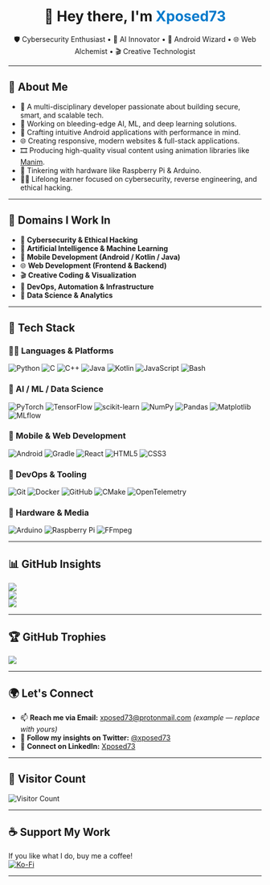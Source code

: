 <h1 align="center">👋 Hey there, I'm <span style="color:#007acc;">Xposed73</span></h1>

<p align="center">
  🛡️ Cybersecurity Enthusiast • 🤖 AI Innovator • 📱 Android Wizard • 🌐 Web Alchemist • 🎬 Creative Technologist
</p>

---

## 🚀 About Me

- 🎯 A multi-disciplinary developer passionate about building secure, smart, and scalable tech.
- 🧠 Working on bleeding-edge AI, ML, and deep learning solutions.
- 📱 Crafting intuitive Android applications with performance in mind.
- 🌐 Creating responsive, modern websites & full-stack applications.
- 🎞️ Producing high-quality visual content using animation libraries like [Manim](https://www.manim.community/).
- 🧰 Tinkering with hardware like Raspberry Pi & Arduino.
- 🧑‍💻 Lifelong learner focused on cybersecurity, reverse engineering, and ethical hacking.

---

## 🧠 Domains I Work In

- 🔐 **Cybersecurity & Ethical Hacking**  
- 🤖 **Artificial Intelligence & Machine Learning**  
- 📱 **Mobile Development (Android / Kotlin / Java)**  
- 🌐 **Web Development (Frontend & Backend)**  
- 🎬 **Creative Coding & Visualization**  
- 🧪 **DevOps, Automation & Infrastructure**  
- 🧾 **Data Science & Analytics**

---

## 🧰 Tech Stack

### 🧑‍💻 Languages & Platforms
![Python](https://img.shields.io/badge/python-3670A0?style=for-the-badge&logo=python&logoColor=ffdd54)
![C](https://img.shields.io/badge/c-00599C?style=for-the-badge&logo=c&logoColor=white)
![C++](https://img.shields.io/badge/c++-00599C?style=for-the-badge&logo=c%2B%2B&logoColor=white)
![Java](https://img.shields.io/badge/java-ED8B00?style=for-the-badge&logo=java&logoColor=white)
![Kotlin](https://img.shields.io/badge/kotlin-7F52FF?style=for-the-badge&logo=kotlin&logoColor=white)
![JavaScript](https://img.shields.io/badge/javascript-F7DF1E?style=for-the-badge&logo=javascript&logoColor=black)
![Bash](https://img.shields.io/badge/bash-121011?style=for-the-badge&logo=gnu-bash&logoColor=white)

### 🤖 AI / ML / Data Science
![PyTorch](https://img.shields.io/badge/pytorch-EE4C2C?style=for-the-badge&logo=pytorch&logoColor=white)
![TensorFlow](https://img.shields.io/badge/tensorflow-FF6F00?style=for-the-badge&logo=tensorflow&logoColor=white)
![scikit-learn](https://img.shields.io/badge/scikit--learn-F7931E?style=for-the-badge&logo=scikit-learn&logoColor=white)
![NumPy](https://img.shields.io/badge/numpy-013243?style=for-the-badge&logo=numpy&logoColor=white)
![Pandas](https://img.shields.io/badge/pandas-150458?style=for-the-badge&logo=pandas&logoColor=white)
![Matplotlib](https://img.shields.io/badge/matplotlib-ffffff?style=for-the-badge&logo=matplotlib&logoColor=black)
![MLflow](https://img.shields.io/badge/mlflow-d9ead3?style=for-the-badge&logo=numpy&logoColor=blue)

### 📱 Mobile & Web Development
![Android](https://img.shields.io/badge/android-3DDC84?style=for-the-badge&logo=android&logoColor=white)
![Gradle](https://img.shields.io/badge/gradle-02303A?style=for-the-badge&logo=gradle&logoColor=white)
![React](https://img.shields.io/badge/react-20232A?style=for-the-badge&logo=react&logoColor=61DAFB)
![HTML5](https://img.shields.io/badge/html5-E34F26?style=for-the-badge&logo=html5&logoColor=white)
![CSS3](https://img.shields.io/badge/css3-1572B6?style=for-the-badge&logo=css3&logoColor=white)

### 🧪 DevOps & Tooling
![Git](https://img.shields.io/badge/git-F05033?style=for-the-badge&logo=git&logoColor=white)
![Docker](https://img.shields.io/badge/docker-0db7ed?style=for-the-badge&logo=docker&logoColor=white)
![GitHub](https://img.shields.io/badge/github-121011?style=for-the-badge&logo=github&logoColor=white)
![CMake](https://img.shields.io/badge/CMake-008FBA?style=for-the-badge&logo=cmake&logoColor=white)
![OpenTelemetry](https://img.shields.io/badge/OpenTelemetry-FFFFFF?style=for-the-badge&logo=opentelemetry&logoColor=black)

### 🔧 Hardware & Media
![Arduino](https://img.shields.io/badge/Arduino-00979D?style=for-the-badge&logo=Arduino&logoColor=white)
![Raspberry Pi](https://img.shields.io/badge/Raspberry_Pi-C51A4A?style=for-the-badge&logo=Raspberry-Pi)
![FFmpeg](https://img.shields.io/badge/FFmpeg-171717?style=for-the-badge&logo=ffmpeg&logoColor=5cb85c)

---

## 📊 GitHub Insights

![](https://github-readme-stats.vercel.app/api?username=xposed73&theme=radical&show_icons=true&hide_border=false)<br/>
![](https://github-readme-streak-stats.herokuapp.com/?user=xposed73&theme=radical&hide_border=false)<br/>
![](https://github-readme-stats.vercel.app/api/top-langs/?username=xposed73&theme=radical&layout=compact&hide_border=false)

---

## 🏆 GitHub Trophies

![](https://github-profile-trophy.vercel.app/?username=xposed73&theme=onestar&no-frame=false&no-bg=false&margin-w=4)

---

## 🌍 Let's Connect

- 📫 **Reach me via Email:** xposed73@protonmail.com *(example — replace with yours)*
- 💬 **Follow my insights on Twitter:** [@xposed73](https://twitter.com/xposed73)
- 💼 **Connect on LinkedIn:** [Xposed73](https://linkedin.com/in/xposed73)

---

## 👀 Visitor Count

![Visitor Count](https://visitcount.itsvg.in/api?id=xposed73&icon=0&color=0)

---

## ☕ Support My Work

If you like what I do, buy me a coffee!  
[![Ko-Fi](https://img.shields.io/badge/Ko--fi-F16061?style=for-the-badge&logo=ko-fi&logoColor=white)](https://ko-fi.com/xposed73)

---
